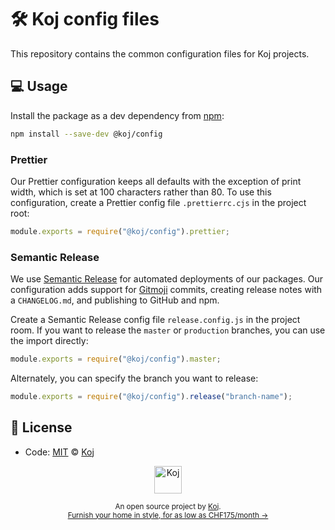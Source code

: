 # 🛠️ Koj config files

This repository contains the common configuration files for Koj projects.

## 💻 Usage

Install the package as a dev dependency from [npm](https://www.npmjs.com/package/@koj/config):

```bash
npm install --save-dev @koj/config
```

### Prettier

Our Prettier configuration keeps all defaults with the exception of print width, which is set at 100 characters rather than 80. To use this configuration, create a Prettier config file `.prettierrc.cjs` in the project root:

```js
module.exports = require("@koj/config").prettier;
```

### Semantic Release

We use [Semantic Release](https://github.com/semantic-release/semantic-release) for automated deployments of our packages. Our configuration adds support for [Gitmoji](https://gitmoji.carloscuesta.me) commits, creating release notes with a `CHANGELOG.md`, and publishing to GitHub and npm.

Create a Semantic Release config file `release.config.js` in the project room. If you want to release the `master` or `production` branches, you can use the import directly:

```js
module.exports = require("@koj/config").master;
```

Alternately, you can specify the branch you want to release:

```js
module.exports = require("@koj/config").release("branch-name");
```

## 📄 License

- Code: [MIT](./LICENSE) © [Koj](https://koj.co)

<p align="center">
  <a href="https://koj.co">
    <img width="44" alt="Koj" src="https://kojcdn.com/v1598284251/website-v2/koj-github-footer_m089ze.svg">
  </a>
</p>
<p align="center">
  <sub>An open source project by <a href="https://koj.co">Koj</a>. <br> <a href="https://koj.co">Furnish your home in style, for as low as CHF175/month →</a></sub>
</p>
